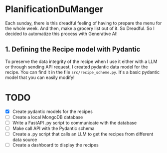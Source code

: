 # PlanificationDuManger
Each sunday, there is this dreadful feeling of having to prepare the menu for the whole week. And then, make a grocery list out of it. So Dreadful. So I decided to automatize this process with Generative AI! 


## 1. Defining the Recipe model with Pydantic

To preserve the data integrity of the recipe when I use it either with a LLM or through sending API request, I created pydantic data model for the recipe. You can find it in the file `src/recipe_scheme.py`. It's a basic pydantic model that you can easily modify! 


# TODO

* [x] Create pydantic models for the recipes
* [ ] Create a local MongoDB database
* [ ] Write a FastAPI .py script to communicate with the database
* [ ] Make call API with the Pydantic schema
* [ ] Create a .py script that calls an LLM to get the recipes from different data source
* [ ] Create a dashboard to display the recipes
